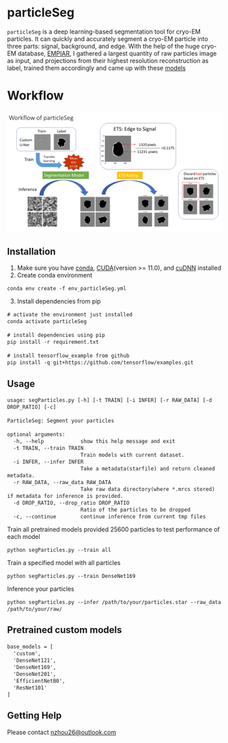 # particleSeg
`particleSeg` is a deep learning-based segmentation tool for cryo-EM particles. It can quickly and accurately segment a cryo-EM particle into three parts: signal, background, and edge. With the help of the huge cryo-EM database, [EMPIAR](https://www.ebi.ac.uk/empiar/), I gathered a largest quantity of raw particles image as input, and projections from their highest resolution reconstruction as label, trained them accordingly and came up with these [models](models/)

# Workflow
![work_flow](images/workflow.png)

## Installation
1. Make sure you have [conda](https://docs.conda.io/en/latest/miniconda.html), [CUDA](https://developer.nvidia.com/cuda-toolkit)(version >= 11.0), and [cuDNN](https://developer.nvidia.com/cudnn) installed
2. Create conda environment
```
conda env create -f env_particleSeg.yml
```
3. Install dependencies from pip
```
# activate the environment just installed
conda activate particleSeg

# install dependencies using pip
pip install -r requirement.txt

# install tensorflow_example from github
pip install -q git+https://github.com/tensorflow/examples.git
```
## Usage
```
usage: segParticles.py [-h] [-t TRAIN] [-i INFER] [-r RAW_DATA] [-d DROP_RATIO] [-c]

ParticleSeg: Segment your particles

optional arguments:
  -h, --help            show this help message and exit
  -t TRAIN, --train TRAIN
                        Train models with current dataset.
  -i INFER, --infer INFER
                        Take a metadata(starfile) and return cleaned metadata.
  -r RAW_DATA, --raw_data RAW_DATA
                        Take raw data directory(where *.mrcs stored) if metadata for inference is provided.
  -d DROP_RATIO, --drop_ratio DROP_RATIO
                        Ratio of the particles to be dropped
  -c, --continue        continue inference from current tmp files
```
Train all pretrained models provided 25600 particles to test performance of each model
```
python segParticles.py --train all
```
Train a specified model with all particles
```
python segParticles.py --train DenseNet169
```
Inference your particles
```
python segParticles.py --infer /path/to/your/particles.star --raw_data /path/to/your/raw/
```
## Pretrained custom models
```
base_models = [
  'custom',
  'DenseNet121',
  'DenseNet169',
  'DenseNet201',
  'EfficientNetB0',
  'ResNet101'
]
```
## Getting Help
Please contact nzhou26@outlook.com 
